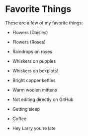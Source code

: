 # Favorite Things

These are a few of my favorite things:

- Flowers (Daisies)
- Flowers (Roses)
- Raindrops on roses
- Whiskers on puppies
- Whiskers on boxplots!
- Bright copper kettles
- Warm woolen mittens
- Not editing directly on GitHub
- Getting sleep
- Coffee

- Hey Larry you're late 

